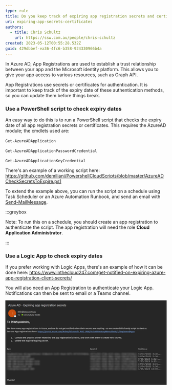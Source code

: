 ```yaml
---
type: rule
title: Do you keep track of expiring app registration secrets and certificates?
uri: expiring-app-secrets-certificates
authors:
  - title: Chris Schultz
    url: https://ssw.com.au/people/chris-schultz
created: 2023-05-12T00:55:28.532Z
guid: 429dbbef-ea36-4fc6-b358-924330966b4a
---
```

In Azure AD, App Registrations are used to establish a trust relationship between your app and the Microsoft identity platform. This allows you to give your app access to various resources, such as Graph API.

App Registrations use secrets or certificates for authentication. It is important to keep track of the expiry date of these authentication methods, so you can update them before things break.

<!--endintro-->

### Use a PowerShell script to check expiry dates

An easy way to do this is to run a PowerShell script that checks the expiry date of all app registration secrets or certificates. This requires the AzureAD module; the cmdlets used are:

`Get-AzureADApplication`

`Get-AzureADApplicationPasswordCredential`

`Get-AzureADApplicationKeyCredential`

There's an example of a working script here: https://github.com/demiliani/PowershellCloudScripts/blob/master/AzureADCheckSecretsToExpire.ps1

To extend the example above, you can run the script on a schedule using Task Scheduler or an Azure Automation Runbook, and send an email with [Send-MailMessage](https://learn.microsoft.com/en-us/powershell/module/microsoft.powershell.utility/send-mailmessage?view=powershell-7.3).

:::greybox

Note: To run this on a schedule, you should create an app registration to authenticate the script. The app registration will need the role **Cloud Application Administrator**. 

:::

### Use a Logic App to check expiry dates

If you prefer working with Logic Apps, there's an example of how it can be done here: https://www.inthecloud247.com/get-notified-on-expiring-azure-app-registration-client-secrets/

You will also need an App Registration to authenticate your Logic App. Notifications can then be sent to email or a Teams channel.

![Figure: Example email, listing app registration secrets that are expiring soon](app-reg-email.png)